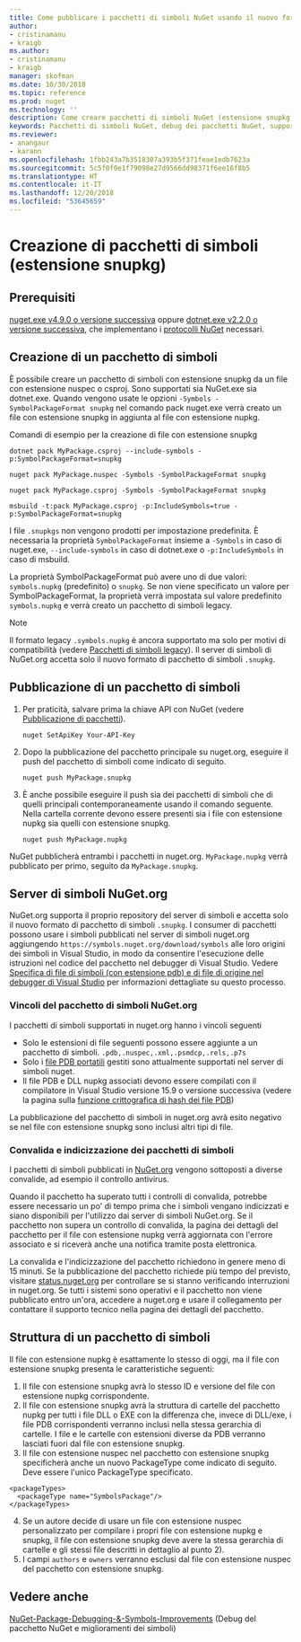 ```yaml
---
title: Come pubblicare i pacchetti di simboli NuGet usando il nuovo formato di pacchetto di simboli con estensione snupkg | Microsoft Docs
author:
- cristinamanu
- kraigb
ms.author:
- cristinamanu
- kraigb
manager: skofman
ms.date: 10/30/2018
ms.topic: reference
ms.prod: nuget
ms.technology: ''
description: Come creare pacchetti di simboli NuGet (estensione snupkg).
keywords: Pacchetti di simboli NuGet, debug dei pacchetti NuGet, supporto per il debug di NuGet, simboli in pacchetti, convenzioni dei pacchetti di simboli
ms.reviewer:
- anangaur
- karann
ms.openlocfilehash: 1fbb243a7b3518307a393b5f371feae1edb7623a
ms.sourcegitcommit: 5c5f0f0e1f79098e27d9566dd98371f6ee16f8b5
ms.translationtype: HT
ms.contentlocale: it-IT
ms.lasthandoff: 12/20/2018
ms.locfileid: "53645659"
---
```

# <a name="creating-symbol-packages-snupkg"></a>Creazione di pacchetti di simboli (estensione snupkg)

## <a name="prerequisites"></a>Prerequisiti

[nuget.exe v4.9.0 o versione successiva](https://www.nuget.org/downloads) oppure [dotnet.exe v2.2.0 o versione successiva](https://www.microsoft.com/net/download/dotnet-core/2.2), che implementano i [protocolli NuGet](../api/nuget-protocols.md) necessari.

## <a name="creating-a-symbol-package"></a>Creazione di un pacchetto di simboli

È possibile creare un pacchetto di simboli con estensione snupkg da un file con estensione nuspec o csproj. Sono supportati sia NuGet.exe sia dotnet.exe. Quando vengono usate le opzioni ```-Symbols -SymbolPackageFormat snupkg``` nel comando pack nuget.exe verrà creato un file con estensione snupkg in aggiunta al file con estensione nupkg.

Comandi di esempio per la creazione di file con estensione snupkg
```
dotnet pack MyPackage.csproj --include-symbols -p:SymbolPackageFormat=snupkg

nuget pack MyPackage.nuspec -Symbols -SymbolPackageFormat snupkg

nuget pack MyPackage.csproj -Symbols -SymbolPackageFormat snupkg

msbuild -t:pack MyPackage.csproj -p:IncludeSymbols=true -p:SymbolPackageFormat=snupkg
```

I file `.snupkgs` non vengono prodotti per impostazione predefinita. È necessaria la proprietà `SymbolPackageFormat` insieme a `-Symbols` in caso di nuget.exe, `--include-symbols` in caso di dotnet.exe o `-p:IncludeSymbols` in caso di msbuild.

La proprietà SymbolPackageFormat può avere uno di due valori: `symbols.nupkg` (predefinito) o `snupkg`. Se non viene specificato un valore per SymbolPackageFormat, la proprietà verrà impostata sul valore predefinito `symbols.nupkg` e verrà creato un pacchetto di simboli legacy.

> [!Note]
> Il formato legacy `.symbols.nupkg` è ancora supportato ma solo per motivi di compatibilità (vedere [Pacchetti di simboli legacy](Symbol-Packages.md)). Il server di simboli di NuGet.org accetta solo il nuovo formato di pacchetto di simboli `.snupkg`.

## <a name="publishing-a-symbol-package"></a>Pubblicazione di un pacchetto di simboli

1. Per praticità, salvare prima la chiave API con NuGet (vedere [Pubblicazione di pacchetti](../create-packages/publish-a-package.md)).

    ```cli
    nuget SetApiKey Your-API-Key
    ```

1. Dopo la pubblicazione del pacchetto principale su nuget.org, eseguire il push del pacchetto di simboli come indicato di seguito.

    ```cli
    nuget push MyPackage.snupkg
    ```

1. È anche possibile eseguire il push sia dei pacchetti di simboli che di quelli principali contemporaneamente usando il comando seguente. Nella cartella corrente devono essere presenti sia i file con estensione nupkg sia quelli con estensione snupkg.

    ```cli
    nuget push MyPackage.nupkg
    ```

NuGet pubblicherà entrambi i pacchetti in nuget.org. `MyPackage.nupkg` verrà pubblicato per primo, seguito da `MyPackage.snupkg`.

## <a name="nugetorg-symbol-server"></a>Server di simboli NuGet.org

NuGet.org supporta il proprio repository del server di simboli e accetta solo il nuovo formato di pacchetto di simboli `.snupkg`. I consumer di pacchetti possono usare i simboli pubblicati nel server di simboli nuget.org aggiungendo `https://symbols.nuget.org/download/symbols` alle loro origini dei simboli in Visual Studio, in modo da consentire l'esecuzione delle istruzioni nel codice del pacchetto nel debugger di Visual Studio. Vedere [Specifica di file di simboli (con estensione pdb) e di file di origine nel debugger di Visual Studio](https://docs.microsoft.com/en-us/visualstudio/debugger/specify-symbol-dot-pdb-and-source-files-in-the-visual-studio-debugger?view=vs-2017) per informazioni dettagliate su questo processo.

### <a name="nugetorg-symbol-package-constraints"></a>Vincoli del pacchetto di simboli NuGet.org

I pacchetti di simboli supportati in nuget.org hanno i vincoli seguenti

- Solo le estensioni di file seguenti possono essere aggiunte a un pacchetto di simboli. ```.pdb,.nuspec,.xml,.psmdcp,.rels,.p7s```
- Solo i [file PDB portatili](https://github.com/dotnet/corefx/blob/master/src/System.Reflection.Metadata/specs/PortablePdb-Metadata.md) gestiti sono attualmente supportati nel server di simboli nuget.
- Il file PDB e DLL nupkg associati devono essere compilati con il compilatore in Visual Studio versione 15.9 o versione successiva (vedere la pagina sulla [funzione crittografica di hash dei file PDB](https://github.com/dotnet/roslyn/issues/24429))

La pubblicazione del pacchetto di simboli in nuget.org avrà esito negativo se nel file con estensione snupkg sono inclusi altri tipi di file.

### <a name="symbol-package-validation-and-indexing"></a>Convalida e indicizzazione dei pacchetti di simboli

I pacchetti di simboli pubblicati in [NuGet.org](https://www.nuget.org/) vengono sottoposti a diverse convalide, ad esempio il controllo antivirus.

Quando il pacchetto ha superato tutti i controlli di convalida, potrebbe essere necessario un po' di tempo prima che i simboli vengano indicizzati e siano disponibili per l'utilizzo dai server di simboli NuGet.org. Se il pacchetto non supera un controllo di convalida, la pagina dei dettagli del pacchetto per il file con estensione nupkg verrà aggiornata con l'errore associato e si riceverà anche una notifica tramite posta elettronica.

La convalida e l'indicizzazione del pacchetto richiedono in genere meno di 15 minuti. Se la pubblicazione del pacchetto richiede più tempo del previsto, visitare [status.nuget.org](https://status.nuget.org/) per controllare se si stanno verificando interruzioni in nuget.org. Se tutti i sistemi sono operativi e il pacchetto non viene pubblicato entro un'ora, accedere a nuget.org e usare il collegamento per contattare il supporto tecnico nella pagina dei dettagli del pacchetto.

## <a name="symbol-package-structure"></a>Struttura di un pacchetto di simboli

Il file con estensione nupkg è esattamente lo stesso di oggi, ma il file con estensione snupkg presenta le caratteristiche seguenti:

1) Il file con estensione snupkg avrà lo stesso ID e versione del file con estensione nupkg corrispondente.
2) Il file con estensione snupkg avrà la struttura di cartelle del pacchetto nupkg per tutti i file DLL o EXE con la differenza che, invece di DLL/exe, i file PDB corrispondenti verranno inclusi nella stessa gerarchia di cartelle. I file e le cartelle con estensioni diverse da PDB verranno lasciati fuori dal file con estensione snupkg.
3) Il file con estensione nuspec nel pacchetto con estensione snupkg specificherà anche un nuovo PackageType come indicato di seguito. Deve essere l'unico PackageType specificato. 
``` 
<packageTypes>
  <packageType name="SymbolsPackage"/>
</packageTypes>
```
4) Se un autore decide di usare un file con estensione nuspec personalizzato per compilare i propri file con estensione nupkg e snupkg, il file con estensione snupkg deve avere la stessa gerarchia di cartelle e gli stessi file descritti in dettaglio al punto 2).
5) I campi ```authors``` e ```owners``` verranno esclusi dal file con estensione nuspec del pacchetto con estensione snupkg.

## <a name="see-also"></a>Vedere anche

[NuGet-Package-Debugging-&-Symbols-Improvements](https://github.com/NuGet/Home/wiki/NuGet-Package-Debugging-&-Symbols-Improvements) (Debug del pacchetto NuGet e miglioramenti dei simboli)
